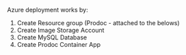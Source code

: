 Azure deployment works by:


1. Create Resource group (Prodoc - attached to the belows)
2. Create Image Storage Account
3. Create MySQL Database
4. Create Prodoc Container App